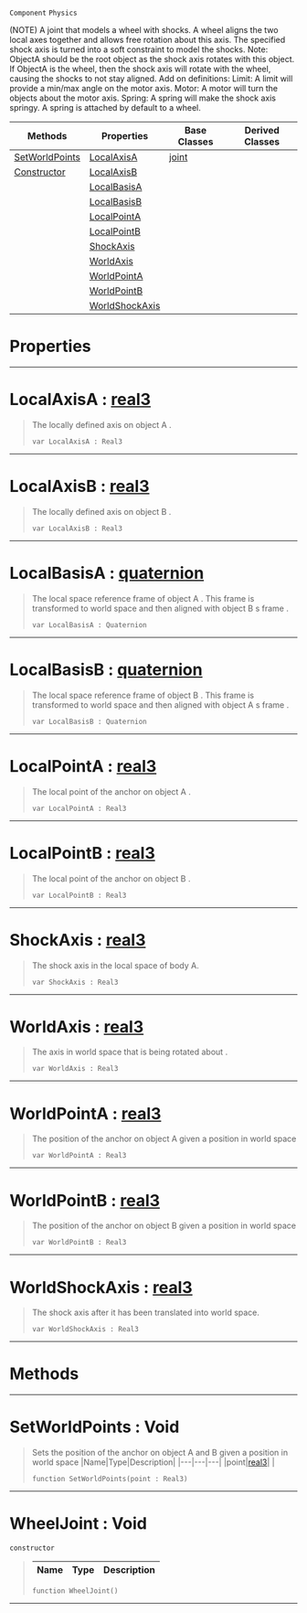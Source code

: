 `Component` `Physics`



(NOTE) A joint that models a wheel with shocks. A wheel aligns the two local axes together and allows free rotation about this axis. The specified shock axis is turned into a soft constraint to model the shocks. Note: ObjectA should be the root object as the shock axis rotates with this object. If ObjectA is the wheel, then the shock axis will rotate with the wheel, causing the shocks to not stay aligned. Add on definitions: Limit: A limit will provide a min/max angle on the motor axis. Motor: A motor will turn the objects about the motor axis. Spring: A spring will make the shock axis springy. A spring is attached by default to a wheel.

|Methods|Properties|Base Classes|Derived Classes|
|---|---|---|---|
|[ SetWorldPoints](https://plasmaengine.github.io/PlasmaDocs/Plasma1/C++/code_reference/class_reference/wheeljoint.md#setworldpoints-void)|[ LocalAxisA](https://plasmaengine.github.io/PlasmaDocs/Plasma1/C++/code_reference/class_reference/wheeljoint.md#localaxisa-plasma-engine-d)|[joint](https://plasmaengine.github.io/PlasmaDocs/Plasma1/C++/code_reference/class_reference/joint.md)| |
|[ Constructor](https://plasmaengine.github.io/PlasmaDocs/Plasma1/C++/code_reference/class_reference/wheeljoint.md#wheeljoint-void)|[ LocalAxisB](https://plasmaengine.github.io/PlasmaDocs/Plasma1/C++/code_reference/class_reference/wheeljoint.md#localaxisb-plasma-engine-d)| | |
| |[ LocalBasisA](https://plasmaengine.github.io/PlasmaDocs/Plasma1/C++/code_reference/class_reference/wheeljoint.md#localbasisa-plasma-engine)| | |
| |[ LocalBasisB](https://plasmaengine.github.io/PlasmaDocs/Plasma1/C++/code_reference/class_reference/wheeljoint.md#localbasisb-plasma-engine)| | |
| |[ LocalPointA](https://plasmaengine.github.io/PlasmaDocs/Plasma1/C++/code_reference/class_reference/wheeljoint.md#localpointa-plasma-engine)| | |
| |[ LocalPointB](https://plasmaengine.github.io/PlasmaDocs/Plasma1/C++/code_reference/class_reference/wheeljoint.md#localpointb-plasma-engine)| | |
| |[ ShockAxis](https://plasmaengine.github.io/PlasmaDocs/Plasma1/C++/code_reference/class_reference/wheeljoint.md#shockaxis-plasma-engine-do)| | |
| |[ WorldAxis](https://plasmaengine.github.io/PlasmaDocs/Plasma1/C++/code_reference/class_reference/wheeljoint.md#worldaxis-plasma-engine-do)| | |
| |[ WorldPointA](https://plasmaengine.github.io/PlasmaDocs/Plasma1/C++/code_reference/class_reference/wheeljoint.md#worldpointa-plasma-engine)| | |
| |[ WorldPointB](https://plasmaengine.github.io/PlasmaDocs/Plasma1/C++/code_reference/class_reference/wheeljoint.md#worldpointb-plasma-engine)| | |
| |[ WorldShockAxis](https://plasmaengine.github.io/PlasmaDocs/Plasma1/C++/code_reference/class_reference/wheeljoint.md#worldshockaxis-plasma-engi)| | |


 #  Properties


---  
 #  LocalAxisA : [real3](https://plasmaengine.github.io/PlasmaDocs/Plasma1/C++/code_reference/lightning_base_types/real3.md)

> The locally defined axis on object A . 
> ``` lang=cpp, name=Lightning
> var LocalAxisA : Real3


---  
 #  LocalAxisB : [real3](https://plasmaengine.github.io/PlasmaDocs/Plasma1/C++/code_reference/lightning_base_types/real3.md)

> The locally defined axis on object B . 
> ``` lang=cpp, name=Lightning
> var LocalAxisB : Real3


---  
 #  LocalBasisA : [quaternion](https://plasmaengine.github.io/PlasmaDocs/Plasma1/C++/code_reference/lightning_base_types/quaternion.md)

> The local space reference frame of object A . This frame is transformed to world space and then aligned with object B s frame . 
> ``` lang=cpp, name=Lightning
> var LocalBasisA : Quaternion


---  
 #  LocalBasisB : [quaternion](https://plasmaengine.github.io/PlasmaDocs/Plasma1/C++/code_reference/lightning_base_types/quaternion.md)

> The local space reference frame of object B . This frame is transformed to world space and then aligned with object A s frame . 
> ``` lang=cpp, name=Lightning
> var LocalBasisB : Quaternion


---  
 #  LocalPointA : [real3](https://plasmaengine.github.io/PlasmaDocs/Plasma1/C++/code_reference/lightning_base_types/real3.md)

> The local point of the anchor on object A . 
> ``` lang=cpp, name=Lightning
> var LocalPointA : Real3


---  
 #  LocalPointB : [real3](https://plasmaengine.github.io/PlasmaDocs/Plasma1/C++/code_reference/lightning_base_types/real3.md)

> The local point of the anchor on object B . 
> ``` lang=cpp, name=Lightning
> var LocalPointB : Real3


---  
 #  ShockAxis : [real3](https://plasmaengine.github.io/PlasmaDocs/Plasma1/C++/code_reference/lightning_base_types/real3.md)

> The shock axis in the local space of body A.
> ``` lang=cpp, name=Lightning
> var ShockAxis : Real3


---  
 #  WorldAxis : [real3](https://plasmaengine.github.io/PlasmaDocs/Plasma1/C++/code_reference/lightning_base_types/real3.md)

> The axis in world space that is being rotated about . 
> ``` lang=cpp, name=Lightning
> var WorldAxis : Real3


---  
 #  WorldPointA : [real3](https://plasmaengine.github.io/PlasmaDocs/Plasma1/C++/code_reference/lightning_base_types/real3.md)

> The position of the anchor on object A given a position in world space 
> ``` lang=cpp, name=Lightning
> var WorldPointA : Real3


---  
 #  WorldPointB : [real3](https://plasmaengine.github.io/PlasmaDocs/Plasma1/C++/code_reference/lightning_base_types/real3.md)

> The position of the anchor on object B given a position in world space 
> ``` lang=cpp, name=Lightning
> var WorldPointB : Real3


---  
 #  WorldShockAxis : [real3](https://plasmaengine.github.io/PlasmaDocs/Plasma1/C++/code_reference/lightning_base_types/real3.md)

> The shock axis after it has been translated into world space.
> ``` lang=cpp, name=Lightning
> var WorldShockAxis : Real3


---  
 #  Methods


---  
 #  SetWorldPoints : Void

> Sets the position of the anchor on object A and B given a position in world space 
> |Name|Type|Description|
> |---|---|---|
> |point|[real3](https://plasmaengine.github.io/PlasmaDocs/Plasma1/C++/code_reference/lightning_base_types/real3.md)| |
> ``` lang=cpp, name=Lightning
> function SetWorldPoints(point : Real3)
> ``` 


---  
 #  WheelJoint : Void

 `constructor`

> 
> |Name|Type|Description|
> |---|---|---|
> ``` lang=cpp, name=Lightning
> function WheelJoint()
> ``` 


---  
 

 